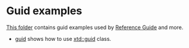 # Guid examples

[This folder](.) contains guid examples used by [Reference Guide](https://codedocs.xyz/gammasoft71/xtd/) and more.

* [guid](guid/README.md) shows how to use [xtd::guid](https://codedocs.xyz/gammasoft71/xtd/structxtd_1_1guid.html) class.
